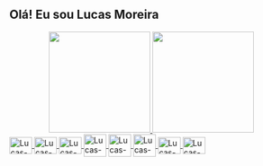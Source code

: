 ## Olá! Eu sou Lucas Moreira


<div style="display: inline">

  <div align="center">
    <a href="https://github.com/LucasMoreira97">
    <img height="180em" src="https://github-readme-stats.vercel.app/api?username=LucasMoreira97&show_icons=true&theme=codeSTACKr&include_all_commits=true&count_private=true"/>
   <img height="180em" src="https://github-readme-stats.vercel.app/api/top-langs/?username=LucasMoreira97&layout=compact&langs_count=7&theme=codeSTACKr&count_private=true"/>
  </div>

  <div>
    <img align="center" alt="Lucas-Html" height="30" width="40" src="https://cdn.jsdelivr.net/gh/devicons/devicon/icons/html5/html5-original.svg">
    <img align="center" alt="Lucas-Css" height="30" width="40" src="https://cdn.jsdelivr.net/gh/devicons/devicon/icons/css3/css3-original.svg">
    <img align="center" alt="Lucas-Js" height="30" width="40" src="https://cdn.jsdelivr.net/gh/devicons/devicon/icons/javascript/javascript-original.svg">
    <img align="center" alt="Lucas-Bs" height="40" width="40" src="https://cdn.jsdelivr.net/gh/devicons/devicon/icons/bootstrap/bootstrap-original.svg">
    <img align="center" alt="Lucas-Php" height="40" width="40" src="https://cdn.jsdelivr.net/gh/devicons/devicon/icons/php/php-plain.svg">
    <img align="center" alt="Lucas-Java" height="40" width="40" src="https://cdn.jsdelivr.net/gh/devicons/devicon/icons/java/java-original.svg">
    <img align="center" alt="Lucas-Css" height="30" width="40" src="https://cdn.jsdelivr.net/gh/devicons/devicon/icons/mysql/mysql-original.svg">
    <img align="center" alt="Lucas-Css" height="30" width="40" src="https://cdn.jsdelivr.net/gh/devicons/devicon/icons/postgresql/postgresql-plain.svg">
  </div>
</div>

